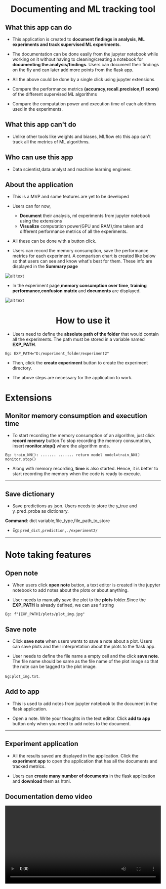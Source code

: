 <h1 style="text-align:center"> Documenting and ML tracking tool</h1> 

## What this app can do

- This application is created to **document findings in analysis**, **ML experiments and track supervised ML experiments**.

- The documentation can be done easily from the jupyter notebook while working on it without having to cleaning/creating a notebook for **documenting the analysis/findings**. Users can document their findings on the fly and can later add more points from the flask app.

- All the above could be done by a single click using jupyter extensions.

- Compare the performance metrics **(accuracy,recall.precision,f1 score)** of the different supervised ML algorithms

- Compare the computation power and execution time of each alorithms used in the experiments.

## What this app can't do

- Unlike other tools like weights and biases, MLflow etc this app can't track all the metrics of ML algorithms.


## Who can use this app

- Data scientist,data analyst and machine learning engineer.


## About the application

- This is a MVP and some features are yet to be developed

- Users can for now,

    - **Document** their analysis, ml experiments from jupyter notebook using the extensions
    - **Visualize** computation power(GPU and RAM),time taken and different performance metrics of all the experiments.

- All these can be done with a button click.

- Users can record the memory consumption, save the performance metrics for each experiment. A comparison chart is created like below so that users can see and know what's best for them. These info are displayed in the **Summary page**

![alt text](summary.png "Title")

- In the experiment page,**memory consumption over time**, **training performance**,**confusion matrix** and **documents** are displayed.

![alt text](train_perf.png "Title")

<h1 style="text-align:center;">How to use it</h1>

- Users need to define the **absolute path of the folder** that would contain all the experiments. The path must be stored in a variable named **EXP_PATH**.

`Eg: EXP_PATH="D:/experiment_folder/experiment2"`

- Then, click the **create experiment** button to create the experiment directory.

- The above steps are necessary for the application to work.

# Extensions

## Monitor memory consumption and execution time

- To start recording the memory consumption of an algorithm, just click **record memory** button.To stop recording the memory consumption, insert **monitor.stop()** where the algorithm ends.

`Eg: train_NN():
        .......
        .......
        return model
     model=train_NN()
     monitor.stop()`

- Along with memory recording, **time** is also started. Hence, it is better to start recording the memory when the code is ready to execute.


--------------------------------------------------------------------------------------------------------------------------------

## Save dictionary

- Save predictions as json. Users needs to store the y_true and y_pred_proba as dictionary.

**Command**: dict variable,file_type,file_path_to_store

   - Eg: `pred_dict,prediction,./experiment2/`

--------------------------------------------------------------------------------------------------------------------------------

# Note taking features

## Open note

- When users click **open note** button, a text editor is created in the jupyter notebook to add notes about the plots or about anything.

- User needs to manually save the plot to the **plots** folder.Since the **EXP_PATH** is already defined, we can use f string

`Eg: f"{EXP_PATH}/plots/plot_img.jpg"`

## Save note

- Click **save note** when users wants to save a note about a plot. Users can save plots and their interpretation about the plots to the flask app.

- User needs to define the file name a empty cell and the click **save note**. The file name should be same as the file name of the plot image so that the note can be tagged to the plot image.

`Eg:plot_img.txt`.

## Add to app

- This is used to add notes from jupyter notebook to the document in the flask application.

- Open a note. Write your thoughts in the text editor. Click **add to app** button only when you need to add notes to the document.



--------------------------------------------------------------------------------------------------------------------------------

## Experiment application

- All the results saved are displayed in the application. Click the **experiment app** to open the application that has all the documents and tracked metrics. 

- Users can **create many number of documents** in the flask application and **download** them as html.

## Documentation demo video

<video controls src="demo_vid.mp4" width="100%"/>

## Supervised ML tracking demo

<video controls src="ml_track_demo.mp4" width="100%"/>


```python

```
